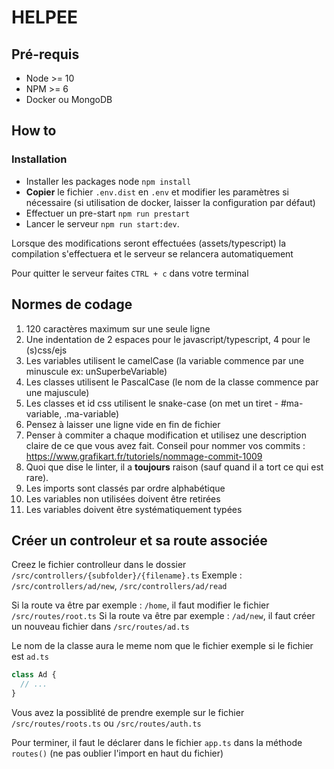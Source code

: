 # HELPEE

## Pré-requis
- Node >= 10
- NPM >= 6
- Docker ou MongoDB

## How to
### Installation
- Installer les packages node `npm install`
- **Copier** le fichier `.env.dist` en `.env` et modifier les paramètres si nécessaire (si utilisation
de docker, laisser la configuration par défaut)
- Effectuer un pre-start `npm run prestart`
- Lancer le serveur `npm run start:dev`.

Lorsque des modifications seront effectuées (assets/typescript) la compilation s'effectuera et le serveur
se relancera automatiquement

Pour quitter le serveur faites `CTRL + c` dans votre terminal

## Normes de codage
1. 120 caractères maximum sur une seule ligne
2. Une indentation de 2 espaces pour le javascript/typescript, 4 pour le (s)css/ejs
3. Les variables utilisent le camelCase (la variable commence par une minuscule ex: unSuperbeVariable)
4. Les classes utilisent le PascalCase (le nom de la classe commence par une majuscule)
5. Les classes et id css utilisent le snake-case (on met un tiret _-_ #ma-variable, .ma-variable)
6. Pensez à laisser une ligne vide en fin de fichier
7. Penser à commiter a chaque modification et utilisez une description claire de ce que vous avez fait.
Conseil pour nommer vos commits : https://www.grafikart.fr/tutoriels/nommage-commit-1009
8. Quoi que dise le linter, il a **toujours** raison (sauf quand il a tort ce qui est rare).
9. Les imports sont classés par ordre alphabétique
10. Les variables non utilisées doivent être retirées
11. Les variables doivent être systématiquement typées

## Créer un controleur et sa route associée
Creez le fichier controlleur dans le dossier `/src/controllers/{subfolder}/{filename}.ts`
Exemple : `/src/controllers/ad/new`, `/src/controllers/ad/read`

Si la route va être par exemple : `/home`, il faut modifier le fichier `/src/routes/root.ts`
Si la route va être par exemple : `/ad/new`, il faut créer un nouveau fichier dans `/src/routes/ad.ts`

Le nom de la classe aura le meme nom que le fichier exemple si le fichier est `ad.ts`

```typescript
class Ad {
  // ...
}
``` 
Vous avez la possiblité de prendre exemple sur le fichier `/src/routes/roots.ts` ou `/src/routes/auth.ts`

Pour terminer, il faut le déclarer dans le fichier `app.ts` dans la méthode `routes()`
(ne pas oublier l'import en haut du fichier)

